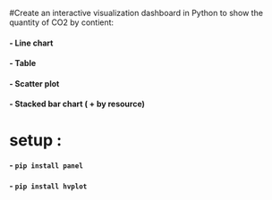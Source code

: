 #Create an interactive visualization dashboard in Python to show the quantity of CO2 by contient:
####    - Line chart
####    - Table
####    - Scatter plot
####    - Stacked bar chart ( + by resource)

# setup :
####    - `pip install panel`
####    - `pip install hvplot`
